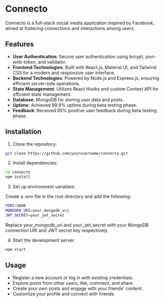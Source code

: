 # Connecto

Connecto is a full-stack social media application inspired by Facebook, aimed at fostering connections and interactions among users.

## Features

- **User Authentication**: Secure user authentication using bcrypt, json-web-token, and validator.
- **Frontend Technologies**: Built with React.js, Material UI, and Tailwind CSS for a modern and responsive user interface.
- **Backend Technologies**: Powered by Node.js and Express.js, ensuring efficient server-side operations.
- **State Management**: Utilizes React Hooks and custom Context API for efficient state management.
- **Database**: MongoDB for storing user data and posts.
- **Uptime**: Achieved 99.9% uptime during beta testing phase.
- **Feedback**: Received 95% positive user feedback during beta testing phase.

## Installation

1. Clone the repository:

```bash
git clone https://github.com/yourusername/connecto.git
```

2. Install dependencies:

```bash
cd connecto
npm install
```

3. Set up environment variables:

Create a .env file in the root directory and add the following:

```bash
PORT=3000
MONGODB_URI=your_mongodb_uri
JWT_SECRET=your_jwt_secret
```

Replace your_mongodb_uri and your_jwt_secret with your MongoDB connection URI and JWT secret key respectively.


4. Start the development server:
```bash
npm start
```

## Usage
- Register a new account or log in with existing credentials.
- Explore posts from other users, like, comment, and share.
- Create your own posts and engage with your friends' content.
- Customize your profile and connect with friends.

